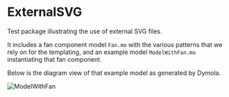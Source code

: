 # ExternalSVG

Test package illustrating the use of external SVG files.

It includes a fan component model `Fan.mo` with the various patterns that we rely on for the templating, and an example model `ModelWithFan.mo` instantiating that fan component.

Below is the diagram view of that example model as generated by Dymola.

![ModelWithFan](https://user-images.githubusercontent.com/10965994/169481268-db49635f-9286-4c37-b664-5c7717838a97.png)
